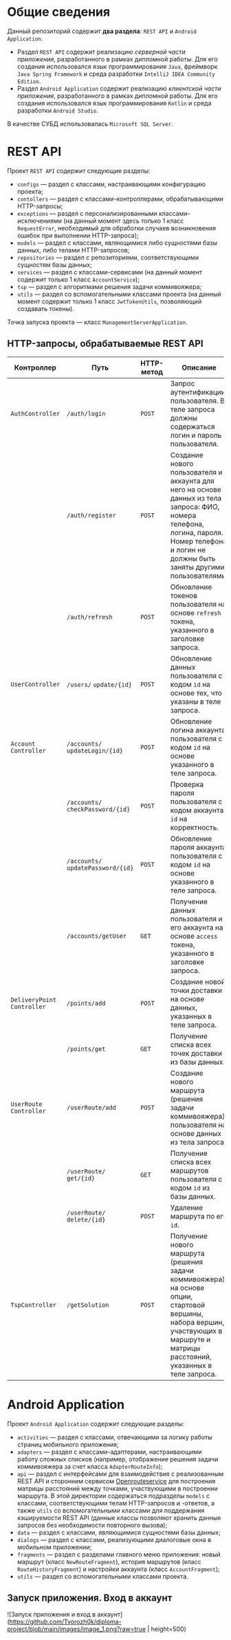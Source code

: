 # Общие сведения

Данный репозиторий содержит **два раздела**: `REST API` и `Android Application`. 
 - Раздел `REST API` содержит реализацию *серверной части приложения*, разработанного в рамках дипломной работы. Для его создания использовался язык программирования `Java`, фреймворк `Java Spring Framework` и среда разработки `IntelliJ IDEA Community Edition`.
 - Раздел `Android Application` содержит реализацию *клиентской части приложения*, разработанного в рамках дипломной работы. Для его создания использовался язык программирования `Kotlin` и среда разработки `Android Studio`.

В качестве СУБД использовалась `Microsoft SQL Server`.
 
# REST API

Проект `REST API` содержит следующие разделы:

 - `configs` — раздел с классами, настраивающими конфигурацию проекта; 
 - `contollers` — раздел с классами-контроллерами, обрабатывающими HTTP-запросы;
 - `exceptions` — раздел с персонализированными классами-исключениями (на данный момент здесь только 1 класс `RequestError`, необходимый для обработки случаев возникновения ошибок при выполнении HTTP-запроса);
 - `models` — раздел с классами, являющимися либо сущностями базы данных, либо телами HTTP-запросов;
 - `repositories` — раздел с репозиториями, соответствующими сущностям базы данных;
 - `services` — раздел с классами-сервисами (на данный момент содержит только 1 класс `AccountService`);
 - `tsp` — раздел с алгоритмами решения задачи коммивояжера;
 - `utils` — раздел со вспомогательными классами проекта (на данный момент содержит только 1 класс `JwtTokenUtils`, позволяющий создавать токены).

Точка запуска проекта — класс `ManagementServerApplication`.

## HTTP-запросы, обрабатываемые REST API

| Контроллер | Путь | HTTP-метод | Описание |
|--|--|--|--|
| `AuthController` | `/auth/login` | `POST` | Запрос аутентификации пользователя. В теле запроса должны содержаться логин и пароль пользователя. |
|  | `/auth/register` | `POST` | Создание нового пользователя и аккаунта для него на основе данных из тела запроса: ФИО, номера телефона, логина, пароля. Номер телефона и логин не должны быть заняты другими пользователями.
|  | `/auth/refresh` | `POST` | Обновление токенов пользователя на основе `refresh` токена, указанного в заголовке запроса.
| `UserController` | `/users/` `update/{id}` | `POST` | Обновление данных пользователя с кодом `id` на основе тех, что указаны в теле запроса. |
| `Account` `Controller` | `/accounts/`  `updateLogin/{id}` | `POST` | Обновление логина аккаунта пользователя с кодом `id` на основе указанного в теле запроса. |
| | `/accounts/`  `checkPassword/{id}` | `POST` | Проверка пароля пользователя с кодом аккаунта `id` на корректность. |
| | `/accounts/`  `updatePassword/{id}` | `POST` | Обновление пароля аккаунта пользователя с кодом `id` на основе указанного в теле запроса. |
| | `/accounts/getUser` | `GET` | Получение данных пользователя и его аккаунта на основе `access` токена, указанного в заголовке запроса. |
| `DeliveryPoint` `Controller` | `/points/add` | `POST` | Создание новой точки доставки на основе данных, указанных в теле запроса. |
| | `/points/get` | `GET` | Получение списка всех точек доставки из базы данных. |
| `UserRoute` `Controller` | `/userRoute/add` | `POST` | Создание нового маршрута (решения задачи коммивояжера) пользователя на основе данных из тела запроса. |
|  | `/userRoute/` `get/{id}` | `GET` | Получение списка всех маршрутов пользователя с кодом `id` из базы данных. |
|  | `/userRoute/` `delete/{id}` | `POST` | Удаление маршрута по его `id`.|
| `TspController` | `/getSolution` | `POST` | Получение нового маршрута (решения задачи коммивояжера) на основе опции, стартовой вершины, набора вершин, участвующих в маршруте и матрицы расстояний, указанных в теле запроса. |

# Android Application

Проект `Android Application` содержит следующие разделы:

 - `activities` — раздел с классами, отвечающими за логику работы страниц мобильного приложения;
 - `adapters` — раздел с классами-адаптерами, настраивающими работу сложных списков (например, отображение решения задачи коммивояжера за счет класса `AdapterRouteInfo`);
 - `api` — раздел с интерфейсами для взаимодействия с реализованным REST API и сторонним сервисом [Openrouteservice](https://openrouteservice.org/) для построения матрицы расстояний между точками, участвующими в построении маршрута. В этой директории содержаться подразделы `models` с классами, соответствующими телам HTTP-запросов и -ответов, а также `utils` со вспомогательными классами для поддержания кэшируемости REST API (данные классы позволяют хранить данные запросов без необходимости повторного вызова);
 - `data` — раздел с классами, являющимися сущностями базы данных;
 - `dialogs` — раздел с классами, реализующими диалоговые окна в мобильном приложении;
 - `fragments` — раздел с разделами главного меню приложения: новый маршрут (класс `NewRouteFragment`), история маршрутов (класс `RouteHistoryFragment`) и настройки аккаунта (класс `AccountFragment`);
 - `utils` — раздел со вспомогательными классами проекта.

## Запуск приложения. Вход в аккаунт 

![Запуск приложения и вход в аккаунт](https://github.com/Tvorozh0k/diploma-project/blob/main/images/image_1.png?raw=true | height=500)
